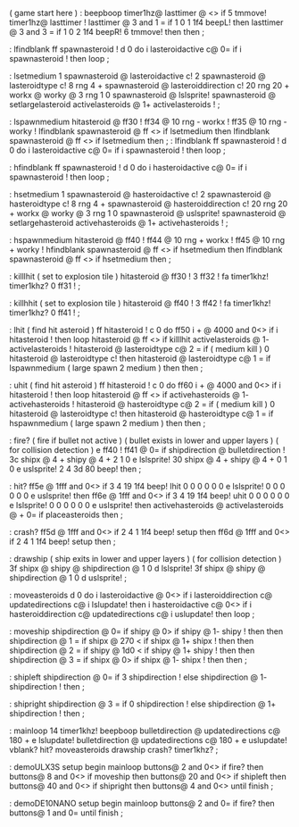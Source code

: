 ( game start here )
: beepboop
  timer1hz@ lasttimer @ <> if
    5 tmmove! 
    timer1hz@ lasttimer !
    lasttimer @ 3 and 1 = if
      1 0 1 1f4 beepL! 
      then
    lasttimer @ 3 and 3 = if
      1 0 2 1f4 beepR! 
      6 tmmove!
      then
  then ;

: lfindblank
  ff spawnasteroid !
  d 0 do
    i lasteroidactive c@ 0= if
      i spawnasteroid ! then
  loop ;

: lsetmedium
    1 spawnasteroid @ lasteroidactive c!
    2 spawnasteroid @ lasteroidtype c!
    8 rng 4 + spawnasteroid @ lasteroiddirection c!
    20 rng 20 + workx @ worky @ 3 rng 1 0
      spawnasteroid @ lslsprite!
    spawnasteroid @ setlargelasteroid
    activelasteroids @ 1+ activelasteroids ! ;
    
: lspawnmedium
  hitasteroid @ ff30 !
  ff34 @ 10 rng - workx !
  ff35 @ 10 rng - worky !
  lfindblank spawnasteroid @ ff <> if
    lsetmedium then
  lfindblank spawnasteroid @ ff <> if
    lsetmedium then ;
: lfindblank
  ff spawnasteroid !
  d 0 do
    i lasteroidactive c@ 0= if
      i spawnasteroid ! then
  loop ;

: hfindblank
  ff spawnasteroid !
  d 0 do
    i hasteroidactive c@ 0= if
      i spawnasteroid ! then
  loop ;
 
: hsetmedium
    1 spawnasteroid @ hasteroidactive c!
    2 spawnasteroid @ hasteroidtype c!
    8 rng 4 + spawnasteroid @ hasteroiddirection c!
    20 rng 20 + workx @ worky @ 3 rng 1 0
      spawnasteroid @ uslsprite!
    spawnasteroid @ setlargehasteroid
    activehasteroids @ 1+ activehasteroids ! ;
    
: hspawnmedium
  hitasteroid @ ff40 !
  ff44 @ 10 rng + workx !
  ff45 @ 10 rng + worky !
  hfindblank spawnasteroid @ ff <> if
    hsetmedium then
  lfindblank spawnasteroid @ ff <> if
    hsetmedium then ;

: killlhit
  ( set to explosion tile )
  hitasteroid @ ff30 !
  3 ff32 ! fa timer1khz! timer1khz?
  0 ff31 ! ;

: killhhit
  ( set to explosion tile )
  hitasteroid @ ff40 !
  3 ff42 ! fa timer1khz! timer1khz?
  0 ff41 ! ;
  
: lhit
  ( find hit asteroid )
  ff hitasteroid !
  c 0 do
  ff50 i + @ 4000 and 0<> if
    i hitasteroid ! then
  loop
  hitasteroid @ ff <> if
    killlhit
    activelasteroids @ 1- activelasteroids !
    hitasteroid @ lasteroidtype c@ 2 = if
        ( medium  kill )
        0 hitasteroid @ lasteroidtype c!
        then
    hitasteroid @ lasteroidtype c@ 1 = if
        lspawnmedium
        ( large spawn 2 medium )
    then 
  then ;
    
: uhit
  ( find hit asteroid )
  ff hitasteroid !
  c 0 do
    ff60 i + @ 4000 and 0<> if
    i hitasteroid ! then
  loop
  hitasteroid @ ff <> if
    activehasteroids @ 1- activehasteroids !
    hitasteroid @ hasteroidtype c@ 2 = if
        ( medium kill )
        0 hitasteroid @ lasteroidtype c!
        then
    hitasteroid @ hasteroidtype c@ 1 = if
        hspawnmedium
        ( large spawn 2 medium )
    then 
  then ;
    
: fire?
  ( fire if bullet not active )
  ( bullet exists in lower and upper layers )
  ( for collision detection )
  e ff40 ! ff41 @ 0= if
    shipdirection @ bulletdirection !
    3c shipx @ 4 + shipy @ 4 + 2 1 0 e lslsprite!
    30 shipx @ 4 + shipy @ 4 + 0 1 0 e uslsprite!
    2 4 3d 80 beep! then ;
    
: hit?
  ff5e @ 1fff and 0<> if
    3 4 19 1f4 beep!
    lhit
    0 0 0 0 0 0 e lslsprite!
    0 0 0 0 0 0 e uslsprite!
  then
  ff6e @ 1fff and 0<> if
    3 4 19 1f4 beep!
    uhit
    0 0 0 0 0 0 e lslsprite!
    0 0 0 0 0 0 e uslsprite!
  then 
  activehasteroids @ activelasteroids @ +
  0= if
    placeasteroids then ;

: crash?
  ff5d @ 1fff and 0<> if
    2 4 1 1f4 beep!
    setup
  then
  ff6d @ 1fff and 0<> if
    2 4 1 1f4 beep!
    setup
  then ;
  
: drawship
  ( ship exits in lower and upper layers )
  ( for collision detection )
  3f shipx @ shipy @ shipdirection @ 1 0 d lslsprite!
  3f shipx @ shipy @ shipdirection @ 1 0 d uslsprite! ;

: moveasteroids
  d 0 do
    i lasteroidactive @ 0<> if
      i lasteroiddirection c@ updatedirections c@
      i lslupdate! then
    i hasteroidactive c@ 0<> if
      i hasteroiddirection c@ updatedirections c@
      i uslupdate! then
  loop ;

: moveship
  shipdirection @ 0= if
    shipy @ 0> if
      shipy @ 1- shipy ! then then
  shipdirection @ 1 = if
    shipx @ 270 < if
      shipx @ 1+ shipx ! then then
  shipdirection @ 2 = if
    shipy @ 1d0 < if
      shipy @ 1+ shipy ! then then
  shipdirection @ 3 = if
    shipx @ 0> if
      shipx @ 1- shipx ! then then ;

: shipleft
  shipdirection @ 0= if
    3 shipdirection !
    else shipdirection @ 1- shipdirection ! then ;

: shipright
  shipdirection @ 3 = if
    0 shipdirection !
    else  shipdirection @ 1+ shipdirection ! then ;

: mainloop
    14 timer1khz!
    beepboop
    bulletdirection @ updatedirections c@ 180 + 
      e lslupdate!
    bulletdirection @ updatedirections c@ 180 + 
      e uslupdate!
    vblank?
    hit?
    moveasteroids drawship
    crash? timer1khz? ;

: demoULX3S
  setup
  begin
    mainloop
    buttons@ 2 and 0<> if 
      fire? then
    buttons@ 8 and 0<> if
      moveship then
    buttons@ 20 and 0<> if
      shipleft then
    buttons@ 40 and 0<> if
      shipright then
    buttons@ 4 and 0<>
  until finish ;

: demoDE10NANO
  setup
  begin
     mainloop
     buttons@ 2 and 0= if 
      fire? then
   buttons@ 1 and 0=
  until finish ;

  
